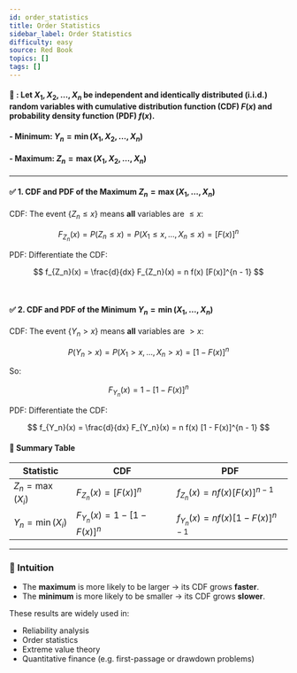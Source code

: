 ```yaml
---
id: order_statistics
title: Order Statistics
sidebar_label: Order Statistics
difficulty: easy
source: Red Book
topics: []
tags: []
---
```



#### 📖 : Let $X_1, X_2, \dots, X_n$ be **independent and identically distributed (i.i.d.)** random variables with cumulative distribution function (CDF) $F(x)$ and probability density function (PDF) $f(x)$. 
#### - Minimum: $Y_n = \min(X_1, X_2, \dots, X_n)$
#### - Maximum: $Z_n = \max(X_1, X_2, \dots, X_n)$

---

#### ✅ 1. CDF and PDF of the Maximum $Z_n = \max(X_1, \dots, X_n)$

CDF: The event $\{Z_n \leq x\}$ means **all** variables are $\leq x$:

$$
F_{Z_n}(x) = P(Z_n \leq x) = P(X_1 \leq x, \dots, X_n \leq x) = [F(x)]^n
$$

PDF: Differentiate the CDF:

$$
f_{Z_n}(x) = \frac{d}{dx} F_{Z_n}(x) = n f(x) [F(x)]^{n - 1}
$$

&nbsp;

#### ✅ 2. CDF and PDF of the Minimum $Y_n = \min(X_1, \dots, X_n)$

CDF: The event $\{Y_n > x\}$ means **all** variables are $> x$:

$$
P(Y_n > x) = P(X_1 > x, \dots, X_n > x) = [1 - F(x)]^n
$$

So:

$$
F_{Y_n}(x) = 1 - [1 - F(x)]^n
$$

PDF: Differentiate the CDF:

$$
f_{Y_n}(x) = \frac{d}{dx} F_{Y_n}(x) = n f(x) [1 - F(x)]^{n - 1}
$$



#### 🎯 Summary Table

| Statistic | CDF | PDF |
|----------|-----|-----|
| $Z_n = \max(X_i)$ | $F_{Z_n}(x) = [F(x)]^n$ | $f_{Z_n}(x) = n f(x) [F(x)]^{n - 1}$ |
| $Y_n = \min(X_i)$ | $F_{Y_n}(x) = 1 - [1 - F(x)]^n$ | $f_{Y_n}(x) = n f(x) [1 - F(x)]^{n - 1}$ |

---

### 🧠 Intuition

- The **maximum** is more likely to be larger → its CDF grows **faster**.
- The **minimum** is more likely to be smaller → its CDF grows **slower**.

These results are widely used in:
- Reliability analysis
- Order statistics
- Extreme value theory
- Quantitative finance (e.g. first-passage or drawdown problems)